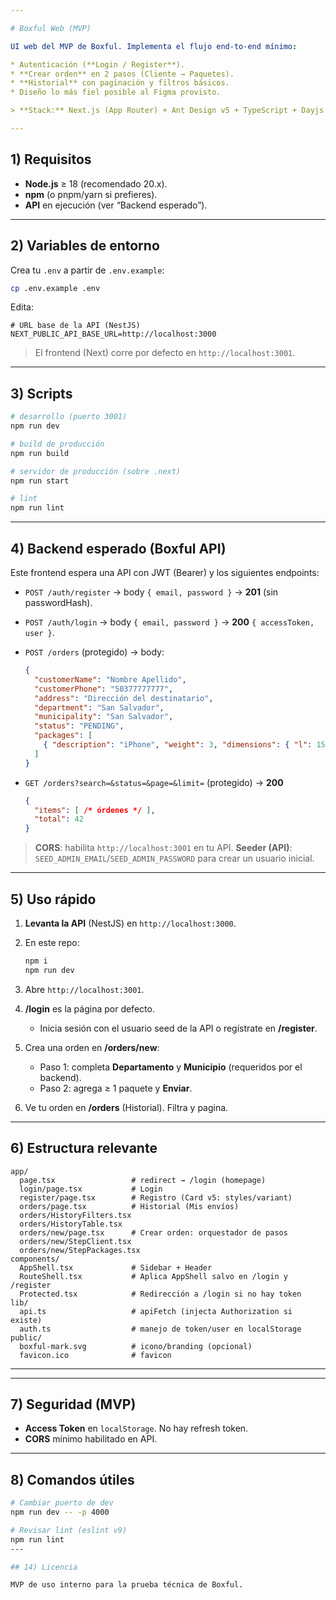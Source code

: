 ```yaml
---

# Boxful Web (MVP)

UI web del MVP de Boxful. Implementa el flujo end-to-end mínimo:

* Autenticación (**Login / Register**).
* **Crear orden** en 2 pasos (Cliente → Paquetes).
* **Historial** con paginación y filtros básicos.
* Diseño lo más fiel posible al Figma provisto.

> **Stack:** Next.js (App Router) + Ant Design v5 + TypeScript + Dayjs.

---
```


## 1) Requisitos

* **Node.js** ≥ 18 (recomendado 20.x).
* **npm** (o pnpm/yarn si prefieres).
* **API** en ejecución (ver “Backend esperado”).

---

## 2) Variables de entorno

Crea tu `.env` a partir de `.env.example`:

```bash
cp .env.example .env
```

Edita:

```env
# URL base de la API (NestJS)
NEXT_PUBLIC_API_BASE_URL=http://localhost:3000
```

> El frontend (Next) corre por defecto en `http://localhost:3001`.

---

## 3) Scripts

```bash
# desarrollo (puerto 3001)
npm run dev

# build de producción
npm run build

# servidor de producción (sobre .next)
npm run start

# lint
npm run lint
```

---

## 4) Backend esperado (Boxful API)

Este frontend espera una API con JWT (Bearer) y los siguientes endpoints:

* `POST /auth/register` → body `{ email, password }` → **201** (sin passwordHash).
* `POST /auth/login` → body `{ email, password }` → **200** `{ accessToken, user }`.
* `POST /orders` (protegido) → body:

  ```json
  {
    "customerName": "Nombre Apellido",
    "customerPhone": "50377777777",
    "address": "Dirección del destinatario",
    "department": "San Salvador",
    "municipality": "San Salvador",
    "status": "PENDING",
    "packages": [
      { "description": "iPhone", "weight": 3, "dimensions": { "l": 15, "w": 15, "h": 15 } }
    ]
  }
  ```
* `GET /orders?search=&status=&page=&limit=` (protegido) → **200**

  ```json
  {
    "items": [ /* órdenes */ ],
    "total": 42
  }
  ```

> **CORS**: habilita `http://localhost:3001` en tu API.
> **Seeder (API)**: `SEED_ADMIN_EMAIL`/`SEED_ADMIN_PASSWORD` para crear un usuario inicial.

---

## 5) Uso rápido

1. **Levanta la API** (NestJS) en `http://localhost:3000`.
2. En este repo:

   ```bash
   npm i
   npm run dev
   ```
3. Abre `http://localhost:3001`.
4. **/login** es la página por defecto.

   * Inicia sesión con el usuario seed de la API o regístrate en **/register**.
5. Crea una orden en **/orders/new**:

   * Paso 1: completa **Departamento** y **Municipio** (requeridos por el backend).
   * Paso 2: agrega ≥ 1 paquete y **Enviar**.
6. Ve tu orden en **/orders** (Historial). Filtra y pagina.

---

## 6) Estructura relevante

```
app/
  page.tsx                 # redirect → /login (homepage)
  login/page.tsx           # Login
  register/page.tsx        # Registro (Card v5: styles/variant)
  orders/page.tsx          # Historial (Mis envíos)
  orders/HistoryFilters.tsx
  orders/HistoryTable.tsx
  orders/new/page.tsx      # Crear orden: orquestador de pasos
  orders/new/StepClient.tsx
  orders/new/StepPackages.tsx
components/
  AppShell.tsx             # Sidebar + Header
  RouteShell.tsx           # Aplica AppShell salvo en /login y /register
  Protected.tsx            # Redirección a /login si no hay token
lib/
  api.ts                   # apiFetch (injecta Authorization si existe)
  auth.ts                  # manejo de token/user en localStorage
public/
  boxful-mark.svg          # icono/branding (opcional)
  favicon.ico              # favicon
```

---

---

## 7) Seguridad (MVP)

* **Access Token** en `localStorage`. No hay refresh token.
* **CORS** mínimo habilitado en API.

---

## 8) Comandos útiles

```bash
# Cambiar puerto de dev
npm run dev -- -p 4000

# Revisar lint (eslint v9)
npm run lint
---

## 14) Licencia

MVP de uso interno para la prueba técnica de Boxful.

